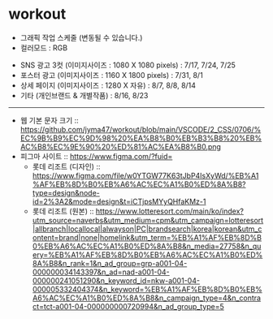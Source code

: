 # workout

+ 그래픽 작업 스케줄 (변동될 수 있습니다.)
+ 컬러모드 : RGB

* SNS 광고 3컷 (이미지사이즈 : 1080 X 1080 pixels)  : 7/17, 7/24, 7/25 
* 포스터 광고 (이미지사이즈 : 1160 X 1800 pixels)  : 7/31, 8/1
* 상세 페이지 (이미지사이즈 : 1280 X 자유) : 8/7, 8/8, 8/14
* 기타 (개인브랜드 & 개별작품) : 8/16, 8/23

------

+ 웹 기본 문자 크기 :: https://github.com/jyma47/workout/blob/main/VSCODE/2_CSS/0706/%EC%9B%B9%EC%9D%98%20%EA%B8%B0%EB%B3%B8%20%EB%AC%B8%EC%9E%90%20%ED%81%AC%EA%B8%B0.png
+ 피그마 사이트 :: https://www.figma.com/?fuid=
  + 롯데 리조트 (디자인) :: https://www.figma.com/file/w0YTGW77K63tJbP4IsXyWd/%EB%A1%AF%EB%8D%B0%EB%A6%AC%EC%A1%B0%ED%8A%B8?type=design&node-id=2%3A2&mode=design&t=iCTjpsMYyQHfaKMz-1
  + 롯데 리조트 (원본) :: https://www.lotteresort.com/main/ko/index?utm_source=naverbs&utm_medium=cpm&utm_campaign=lotteresort|allbranch|locallocal|alwayson|PC|brandsearch|korea|korean&utm_content=brand|none|homelink&utm_term=%EB%A1%AF%EB%8D%B0%EB%A6%AC%EC%A1%B0%ED%8A%B8&n_media=27758&n_query=%EB%A1%AF%EB%8D%B0%EB%A6%AC%EC%A1%B0%ED%8A%B8&n_rank=1&n_ad_group=grp-a001-04-000000034143397&n_ad=nad-a001-04-000000241051290&n_keyword_id=nkw-a001-04-000005332404374&n_keyword=%EB%A1%AF%EB%8D%B0%EB%A6%AC%EC%A1%B0%ED%8A%B8&n_campaign_type=4&n_contract=tct-a001-04-000000000720994&n_ad_group_type=5
